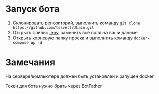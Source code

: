 # Запуск бота
1) Склонировать репозиторий, выполнить команду `git clone https://github.com/tssvett/JLain.git`
2) Открыть файлик [.env](../.env), заменить все поля на ваши данные
3) Открыть корневую папку проека и выполнить команду `docker-compose up -d`

# Замечания
На сервере/компьютере должен быть установлен и запущен docker

Токен для бота нужно брать через BotFather
    
